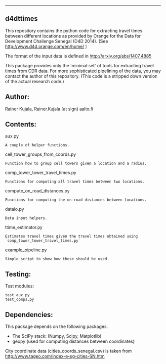 ---------
d4dttimes
---------

This repository contains the python code for extracting travel times between different locations as provided by Orange for the Data for Development Challenge Senegal (D4D 2014).
(See http://www.d4d.orange.com/en/home/ )

The format of the input data is defined in http://arxiv.org/abs/1407.4885

This package provides only the 'minimal set' of tools for extracting travel times from CDR data.
For more sophisticated pipelining of the data, you may contact the author of this repository.
(This code is a stripped down version of the actual research code.)

Author:
-------
Rainer Kujala, Rainer.Kujala [at sign) aalto.fi


Contents:
---------
aux.py

	A couple of helper functions.

cell_tower_groups_from_coords.py

	Function how to group cell towers given a location and a radius.

comp_tower_tower_travel_times.py

	Functions for computing all travel times between two locations.

compute_on_road_distances.py

	Functions for computing the on-road distances between locations.

dataio.py

	Data input helpers.

ttime_estimator.py

	Estimates travel times given the travel times obtained using `comp_tower_tower_travel_times.py`

example_pipeline.py

	Simple script to show how these should be used.


Testing:
--------

Test modules:

	test_aux.py
	test_comps.py

Dependencies:
-------------

This package depends on the following packages.

- The SciPy stack: (Numpy, Scipy, Matplotlib)
- geopy (used for computing distances between coordinates)

City coordinate data (cities_coords_senegal.csv)
is taken from http://www.tageo.com/index-e-sg-cities-SN.htm

